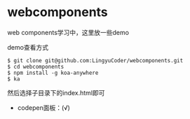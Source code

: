 webcomponents
=============

web components学习中，这里放一些demo

demo查看方式

```
$ git clone git@github.com:LingyuCoder/webcomponents.git
$ cd webcomponents
$ npm install -g koa-anywhere
$ ka
```
然后选择子目录下的index.html即可

* codepen面板：(√)
